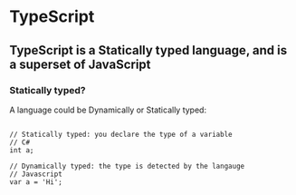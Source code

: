 # TypeScript

## TypeScript is a Statically typed language, and is a superset of JavaScript

### Statically typed?

A language could be Dynamically or Statically typed:

~~~~

// Statically typed: you declare the type of a variable
// C#
int a;

// Dynamically typed: the type is detected by the langauge
// Javascript
var a = 'Hi';

~~~~


